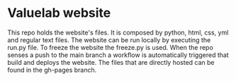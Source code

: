 # Valuelab website
This repo holds the website's files. It is composed by python, html, css, yml and regular text files.
The website can be run locally by executing the run.py file. To freeze the website the freeze.py is used. When the repo senses a push to the main branch a workflow is automatically triggered that build and deploys the website. The files that are directly hosted can be found in the gh-pages branch.
